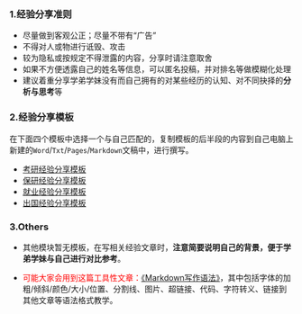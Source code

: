 ### 1.经验分享准则

* 尽量做到客观公正；尽量不带有“广告”
* 不得对人或物进行诋毁、攻击
* 较为隐私或按规定不得泄露的内容，分享时请注意取舍
* 如果不方便透露自己的姓名等信息，可以匿名投稿，并对排名等做模糊化处理
* 建议着重分享学弟学妹没有而自己拥有的对某些经历的认知、对不同抉择的**分析与思考**等

### 2.经验分享模板

在下面四个模板中选择一个与自己匹配的，复制模板的后半段的内容到自己电脑上新建的`Word`/`Txt`/`Pages`/`Markdown`文稿中，进行撰写。

* [考研经验分享模板](升学就业/经验分享模板-考研.md)
* [保研经验分享模板](升学就业/经验分享模板-保研.md)
* [就业经验分享模板](升学就业/经验分享模板-就业.md)
* [出国经验分享模板](升学就业/经验分享模板-出国.md)

### 3.Others

* 其他模块暂无模板，在写相关经验文章时，**注意简要说明自己的背景，便于学弟学妹与自己进行对比参考**。

* <font color="ff0000">可能大家会用到这篇工具性文章：[《Markdown写作语法》](https://siriusq.top/Markdown写作语法.html)</font>，其中包括字体的加粗/倾斜/颜色/大小/位置、分割线、图片、超链接、代码、字符转义、链接到其他文章等语法格式教学。

